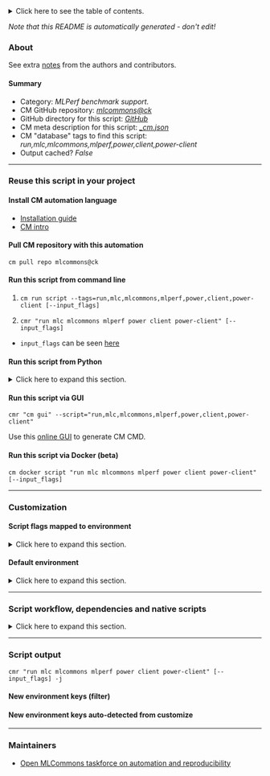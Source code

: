 <details>
<summary>Click here to see the table of contents.</summary>

* [About](#about)
* [Summary](#summary)
* [Reuse this script in your project](#reuse-this-script-in-your-project)
  * [ Install CM automation language](#install-cm-automation-language)
  * [ Check CM script flags](#check-cm-script-flags)
  * [ Run this script from command line](#run-this-script-from-command-line)
  * [ Run this script from Python](#run-this-script-from-python)
  * [ Run this script via GUI](#run-this-script-via-gui)
  * [ Run this script via Docker (beta)](#run-this-script-via-docker-(beta))
* [Customization](#customization)
  * [ Script flags mapped to environment](#script-flags-mapped-to-environment)
  * [ Default environment](#default-environment)
* [Script workflow, dependencies and native scripts](#script-workflow-dependencies-and-native-scripts)
* [Script output](#script-output)
* [New environment keys (filter)](#new-environment-keys-(filter))
* [New environment keys auto-detected from customize](#new-environment-keys-auto-detected-from-customize)
* [Maintainers](#maintainers)

</details>

*Note that this README is automatically generated - don't edit!*

### About


See extra [notes](README-extra.md) from the authors and contributors.

#### Summary

* Category: *MLPerf benchmark support.*
* CM GitHub repository: *[mlcommons@ck](https://github.com/mlcommons/ck/tree/master/cm-mlops)*
* GitHub directory for this script: *[GitHub](https://github.com/mlcommons/ck/tree/master/cm-mlops/script/run-mlperf-power-client)*
* CM meta description for this script: *[_cm.json](_cm.json)*
* CM "database" tags to find this script: *run,mlc,mlcommons,mlperf,power,client,power-client*
* Output cached? *False*
___
### Reuse this script in your project

#### Install CM automation language

* [Installation guide](https://github.com/mlcommons/ck/blob/master/docs/installation.md)
* [CM intro](https://doi.org/10.5281/zenodo.8105339)

#### Pull CM repository with this automation

```cm pull repo mlcommons@ck```


#### Run this script from command line

1. `cm run script --tags=run,mlc,mlcommons,mlperf,power,client,power-client [--input_flags]`

2. `cmr "run mlc mlcommons mlperf power client power-client" [--input_flags]`

* `input_flags` can be seen [here](#script-flags-mapped-to-environment)

#### Run this script from Python

<details>
<summary>Click here to expand this section.</summary>

```python

import cmind

r = cmind.access({'action':'run'
                  'automation':'script',
                  'tags':'run,mlc,mlcommons,mlperf,power,client,power-client'
                  'out':'con',
                  ...
                  (other input keys for this script)
                  ...
                 })

if r['return']>0:
    print (r['error'])

```

</details>


#### Run this script via GUI

```cmr "cm gui" --script="run,mlc,mlcommons,mlperf,power,client,power-client"```

Use this [online GUI](https://cKnowledge.org/cm-gui/?tags=run,mlc,mlcommons,mlperf,power,client,power-client) to generate CM CMD.

#### Run this script via Docker (beta)

`cm docker script "run mlc mlcommons mlperf power client power-client" [--input_flags]`

___
### Customization


#### Script flags mapped to environment
<details>
<summary>Click here to expand this section.</summary>

* `--loadgen_logs_dir=value`  &rarr;  `CM_MLPERF_LOADGEN_LOGS_DIR=value`
* `--log_dir=value`  &rarr;  `CM_MLPERF_POWER_LOG_DIR=value`
* `--max_amps=value`  &rarr;  `CM_MLPERF_POWER_MAX_AMPS=value`
* `--max_volts=value`  &rarr;  `CM_MLPERF_POWER_MAX_VOLTS=value`
* `--ntp_server=value`  &rarr;  `CM_MLPERF_POWER_NTP_SERVER=value`
* `--port=value`  &rarr;  `CM_MLPERF_POWER_SERVER_PORT=value`
* `--power_server=value`  &rarr;  `CM_MLPERF_POWER_SERVER_ADDRESS=value`
* `--run_cmd=value`  &rarr;  `CM_MLPERF_RUN_CMD=value`
* `--server=value`  &rarr;  `CM_MLPERF_POWER_SERVER_ADDRESS=value`
* `--server_port=value`  &rarr;  `CM_MLPERF_POWER_SERVER_PORT=value`
* `--timestamp=value`  &rarr;  `CM_MLPERF_POWER_TIMESTAMP=value`

**Above CLI flags can be used in the Python CM API as follows:**

```python
r=cm.access({... , "loadgen_logs_dir":...}
```

</details>

#### Default environment

<details>
<summary>Click here to expand this section.</summary>

These keys can be updated via `--env.KEY=VALUE` or `env` dictionary in `@input.json` or using script flags.

* CM_MLPERF_POWER_LOG_DIR: `logs`
* CM_MLPERF_RUN_CMD: ``
* CM_MLPERF_POWER_SERVER_ADDRESS: `localhost`
* CM_MLPERF_POWER_NTP_SERVER: `time.google.com`

</details>

___
### Script workflow, dependencies and native scripts

<details>
<summary>Click here to expand this section.</summary>

  1. ***Read "deps" on other CM scripts from [meta](https://github.com/mlcommons/ck/tree/master/cm-mlops/script/run-mlperf-power-client/_cm.json)***
     * get,python3
       * CM names: `--adr.['python', 'python3']...`
       - CM script: [get-python3](https://github.com/mlcommons/ck/tree/master/cm-mlops/script/get-python3)
     * get,mlperf,power,src
       * CM names: `--adr.['power-src']...`
       - CM script: [get-mlperf-power-dev](https://github.com/mlcommons/ck/tree/master/cm-mlops/script/get-mlperf-power-dev)
     * get,generic-sys-util,_ntpdate
       - CM script: [get-generic-sys-util](https://github.com/mlcommons/ck/tree/master/cm-mlops/script/get-generic-sys-util)
  1. ***Run "preprocess" function from [customize.py](https://github.com/mlcommons/ck/tree/master/cm-mlops/script/run-mlperf-power-client/customize.py)***
  1. Read "prehook_deps" on other CM scripts from [meta](https://github.com/mlcommons/ck/tree/master/cm-mlops/script/run-mlperf-power-client/_cm.json)
  1. ***Run native script if exists***
     * [run.sh](https://github.com/mlcommons/ck/tree/master/cm-mlops/script/run-mlperf-power-client/run.sh)
  1. Read "posthook_deps" on other CM scripts from [meta](https://github.com/mlcommons/ck/tree/master/cm-mlops/script/run-mlperf-power-client/_cm.json)
  1. ***Run "postrocess" function from [customize.py](https://github.com/mlcommons/ck/tree/master/cm-mlops/script/run-mlperf-power-client/customize.py)***
  1. Read "post_deps" on other CM scripts from [meta](https://github.com/mlcommons/ck/tree/master/cm-mlops/script/run-mlperf-power-client/_cm.json)
</details>

___
### Script output
`cmr "run mlc mlcommons mlperf power client power-client" [--input_flags] -j`
#### New environment keys (filter)

#### New environment keys auto-detected from customize

___
### Maintainers

* [Open MLCommons taskforce on automation and reproducibility](https://github.com/mlcommons/ck/blob/master/docs/taskforce.md)